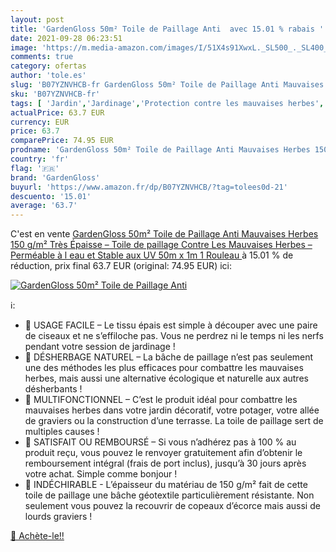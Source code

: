 ```yaml
---
layout: post
title: 'GardenGloss 50m² Toile de Paillage Anti  avec 15.01 % rabais '
date: 2021-09-28 06:23:51
image: 'https://m.media-amazon.com/images/I/51X4s91XwxL._SL500_._SL400_.jpg'
comments: true
category: ofertas
author: 'tole.es'
slug: 'B07YZNVHCB-fr GardenGloss 50m² Toile de Paillage Anti Mauvaises Herbes...'
sku: 'B07YZNVHCB-fr'
tags: [ 'Jardin','Jardinage','Protection contre les mauvaises herbes','Protection et anti-nuisibles pour jardin','Toiles de paillage','gardengloss', ]
actualPrice: 63.7 EUR
currency: EUR
price: 63.7
comparePrice: 74.95 EUR
prodname: 'GardenGloss 50m² Toile de Paillage Anti Mauvaises Herbes 150 g/m² Très Épaisse – Toile de paillage Contre Les Mauvaises Herbes – Perméable à l eau et Stable aux UV  50m x 1m  1 Rouleau '
country: 'fr'
flag: '🇫🇷'
brand: 'GardenGloss'
buyurl: 'https://www.amazon.fr/dp/B07YZNVHCB/?tag=tolees0d-21'
descuento: '15.01'
average: '63.7'
---
```


C'est en vente [GardenGloss 50m² Toile de Paillage Anti Mauvaises Herbes 150 g/m² Très Épaisse – Toile de paillage Contre Les Mauvaises Herbes – Perméable à l eau et Stable aux UV  50m x 1m  1 Rouleau ](https://www.amazon.fr/dp/B07YZNVHCB/?tag=tolees0d-21)  à  15.01 % de réduction, prix final  63.7 EUR (original: 74.95 EUR) ici:

[![GardenGloss 50m² Toile de Paillage Anti ](https://m.media-amazon.com/images/I/51X4s91XwxL._SL500_._SL400_.jpg)](https://www.amazon.fr/dp/B07YZNVHCB/?tag=tolees0d-21)

ℹ️:

- 🌱 USAGE FACILE – Le tissu épais est simple à découper avec une paire de ciseaux et ne s’effiloche pas. Vous ne perdrez ni le temps ni les nerfs pendant votre session de jardinage !
- 🌱 DÉSHERBAGE NATUREL – La bâche de paillage n’est pas seulement une des méthodes les plus efficaces pour combattre les mauvaises herbes, mais aussi une alternative écologique et naturelle aux autres désherbants !
- 🌱 MULTIFONCTIONNEL – C’est le produit idéal pour combattre les mauvaises herbes dans votre jardin décoratif, votre potager, votre allée de graviers ou la construction d’une terrasse. La toile de paillage sert de multiples causes !
- 🌱 SATISFAIT OU REMBOURSÉ – Si vous n’adhérez pas à 100 % au produit reçu, vous pouvez le renvoyer gratuitement afin d’obtenir le remboursement intégral (frais de port inclus), jusqu’à 30 jours après votre achat. Simple comme bonjour !
- 🌱 INDÉCHIRABLE - L’épaisseur du matériau de 150 g/m² fait de cette toile de paillage une bâche géotextile particulièrement résistante. Non seulement vous pouvez la recouvrir de copeaux d’écorce mais aussi de lourds graviers !

[🛒 Achète-le!!](https://www.amazon.fr/dp/B07YZNVHCB/?tag=tolees0d-21)
